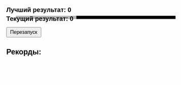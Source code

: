 
<html>
<head>
    <title>Змейка ловит мышей</title>
    <HTA:APPLICATION APPLICATIONNAME="SnakeGame" BORDER="thin" SCROLL="no" SINGLEINSTANCE="yes" />
    <style>
        body {
            margin: 0;
            overflow: hidden;
            background: url('https://source.unsplash.com/800x600/?snake') no-repeat center center;
            background-size: cover;
        }
        canvas {
            display: block;
            border: 5px solid black;
        }
        #scoreboard {
            position: absolute;
            top: 10px;
            left: 10px;
            font-size: 20px;
            font-weight: bold;
            font-family: Arial, sans-serif;
            color: black;
            background: rgba(255, 255, 255, 0.7);
            padding: 10px;
            border-radius: 5px;
            display: flex;
            flex-direction: column;
            align-items: flex-start;
        }
        #scoreboard > div {
            margin-bottom: 5px;
        }
        #restartButton {
            margin-top: 10px;
            font-size: 16px;
            padding: 5px 10px;
            cursor: pointer;
        }
        #highScoresList {
            margin-top: 20px;
            color: black;
            background: rgba(255, 255, 255, 0.7);
            padding: 10px;
            border-radius: 5px;
            max-height: 300px;
            overflow-y: auto;
        }
        #highScoresList li {
            margin-bottom: 5px;
        }
    </style>
</head>
<body>
    <div id="scoreboard">
        <div>Лучший результат: <span id="bestScore">0</span></div>
        <div>Текущий результат: <span id="score">0</span></div>
        <button id="restartButton" onclick="restartGame()">Перезапуск</button>
        <div id="highScores">
            <h3>Рекорды:</h3>
            <ol id="highScoresList">
            </ol>
        </div>
    </div>
    <canvas id="gameCanvas"></canvas>
    <script>
        let canvas = document.getElementById("gameCanvas");
        let ctx = canvas.getContext("2d");
        canvas.width = 800;
        canvas.height = 600;

        let snake = [{ x: 400, y: 300 }];
        let food = { x: Math.random() * (canvas.width - 20), y: Math.random() * (canvas.height - 20) };
        let snakeSize = 20;
        let speed = 20;
        let dx = speed;
        let dy = 0;
        let score = 0;
        let bestScore = localStorage.getItem("bestScore") || 0;
        let frameRate = 100;

        document.getElementById("bestScore").innerText = bestScore;

        let highScores = JSON.parse(localStorage.getItem("highScores")) || [];

        function updateHighScores() {
            highScores.push(score);
            highScores.sort((a, b) => b - a);
            highScores = highScores.slice(0, 500);

            localStorage.setItem("highScores", JSON.stringify(highScores));
            renderHighScores();
        }

        function renderHighScores() {
            const highScoresList = document.getElementById("highScoresList");
            highScoresList.innerHTML = "";

            highScores.forEach((score, index) => {
                const li = document.createElement("li");
                li.textContent = `${index + 1}. ${score}`;
                highScoresList.appendChild(li);
            });
        }

        renderHighScores();

        document.addEventListener("keydown", function (event) {
            switch (event.key) {
                case "ArrowUp":
                    if (dy === 0) {
                        dy = -speed;
                        dx = 0;
                    }
                    break;
                case "ArrowDown":
                    if (dy === 0) {
                        dy = speed;
                        dx = 0;
                    }
                    break;
                case "ArrowLeft":
                    if (dx === 0) {
                        dx = -speed;
                        dy = 0;
                    }
                    break;
                case "ArrowRight":
                    if (dx === 0) {
                        dx = speed;
                        dy = 0;
                    }
                    break;
            }
        });

        function gameLoop() {
            setTimeout(() => {
                ctx.clearRect(0, 0, canvas.width, canvas.height);

                let head = { x: snake[0].x + dx, y: snake[0].y + dy };

                if (head.x < 0 || head.x >= canvas.width || head.y < 0 || head.y >= canvas.height || selfCollision(head)) {
                    if (score > bestScore) {
                        bestScore = score;
                        localStorage.setItem("bestScore", bestScore);
                    }
                    alert("Игра окончена! Ваш результат: " + score);
                    restartGame();
                    return;
                }

                snake.unshift(head);

                if (Math.hypot(head.x - food.x, head.y - food.y) < snakeSize) {
                    score++;
                    document.getElementById("score").innerText = score;
                    food.x = Math.random() * (canvas.width - 20);
                    food.y = Math.random() * (canvas.height - 20);
                    if (score % 100 === 0) frameRate *= 0.9;
                    updateHighScores(); // Обновляем список рекордов
                } else {
                    snake.pop();
                }

                ctx.fillStyle = "green";
                snake.forEach(segment => {
                    ctx.fillRect(segment.x, segment.y, snakeSize, snakeSize);
                });

                ctx.fillStyle = "white";
                ctx.beginPath();
                ctx.arc(food.x, food.y, 10, 0, Math.PI * 2);
                ctx.fill();
                ctx.strokeStyle = "black";
                ctx.lineWidth = 2;
                ctx.stroke();

                requestAnimationFrame(gameLoop);
            }, frameRate);
        }

        function selfCollision(head) {
            for (let i = 1; i < snake.length; i++) {
                if (head.x === snake[i].x && head.y === snake[i].y) {
                    return true;
                }
            }
            return false;
        }

        function restartGame() {
            score = 0;
            document.getElementById("score").innerText = score;
            snake = [{ x: 400, y: 300 }];
            dx = speed;
            dy = 0;
            frameRate = 100;
            gameLoop();
            renderHighScores(); // Обновляем список рекордов после перезапуска
        }

        gameLoop();
    </script>
</body>
</html>
